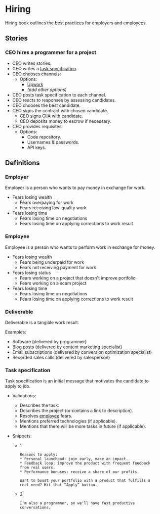 # Hiring

Hiring book outlines the best practices for employers and employees.

## Stories

### CEO hires a programmer for a project

* CEO writes stories.
* CEO writes a [task specification](#task-specification).
* CEO chooses channels:
  * Options:
    * [Upwork](https://www.upwork.com/)
    * _(add other options)_
* CEO posts task specification to each channel.
* CEO reacts to responses by assessing candidates.
* CEO chooses the best candidate.
* CEO signs the contract with chosen candidate.
  * CEO signs CIIA with candidate.
  * CEO deposits money to escrow if necessary.
* CEO provides requisites:
  * Options:
    * Code repository.
    * Usernames & passwords.
    * API keys.

## Definitions 

### Employer

Employer is a person who wants to pay money in exchange for work.

* Fears losing wealth
  * Fears overpaying for work
  * Fears receiving low-quality work
* Fears losing time
  * Fears losing time on negotiations
  * Fears losing time on applying corrections to work result

### Employee

Employee is a person who wants to perform work in exchange for money.

* Fears losing wealth
  * Fears being underpaid for work
  * Fears not receiving payment for work
* Fears losing status
  * Fears working on a project that doesn't improve portfolio
  * Fears working on a scam project
* Fears losing time
  * Fears losing time on negotiations   
  * Fears losing time on applying corrections to work result

### Deliverable

Deliverable is a tangible work result.

Examples:
* Software (delivered by programmer)
* Blog posts (delivered by content marketing specialist)
* Email subscriptions (delivered by conversion optimization specialist)
* Recorded sales calls (delivered by salesperson)

### Task specification

Task specification is an initial message that motivates the candidate to apply to job.

* Validations:
  * Describes the task.
  * Describes the project (or contains a link to description).
  * Resolves [employee](#employee) fears.
  * Mentions preferred technologies (if applicable).
  * Mentions that there will be more tasks in future (if applicable).

* Snippets:
  * 1
    ```
    Reasons to apply:
    * Personal launchpad: join early, make an impact.
    * Feedback loop: improve the product with frequent feedback from real users.
    * Performance bonuses: receive a share of our profits.
    
    Want to boost your portfolio with a product that fulfills a real need? Hit that “Apply” button.
    ```
  * 2
    ```
    I'm also a programmer, so we'll have fast productive conversations.
    ```

